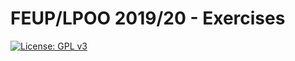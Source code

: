 # FEUP/LPOO 2019/20 - Exercises

[![License: GPL v3](https://img.shields.io/badge/License-GPLv3-blue.svg)](https://www.gnu.org/licenses/gpl-3.0)
